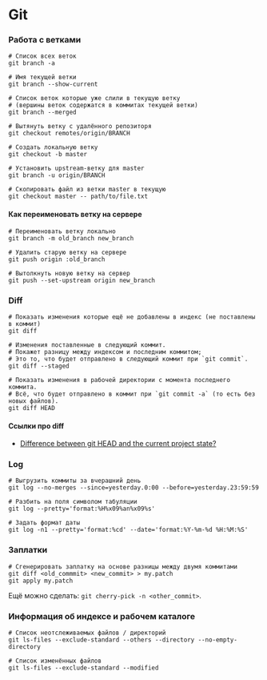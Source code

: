 # Git

### Работа с ветками

```shell
# Список всех веток
git branch -a

# Имя текущей ветки
git branch --show-current

# Список веток которые уже слили в текущую ветку
# (вершины веток содержатся в коммитах текущей ветки)
git branch --merged

# Вытянуть ветку с удалённого репозиторя
git checkout remotes/origin/BRANCH

# Создать локальную ветку
git checkout -b master

# Установить upstream-ветку для master
git branch -u origin/BRANCH

# Скопировать файл из ветки master в текущую
git checkout master -- path/to/file.txt
```

#### Как переименовать ветку на сервере

```shell
# Переименовать ветку локально
git branch -m old_branch new_branch

# Удалить старую ветку на сервере
git push origin :old_branch

# Вытолкнуть новую ветку на сервер
git push --set-upstream origin new_branch
```

### Diff

```shell
# Показать изменения которые ещё не добавлены в индекс (не поставлены в коммит)
git diff

# Изменения поставленные в следующий коммит.
# Покажет разницу между индексом и последним коммитом;
# Это то, что будет отправлено в следующий коммит при `git commit`.
git diff --staged

# Показать изменения в рабочей директории с момента последнего коммита.
# Всё, что будет отправлено в коммит при `git commit -a` (то есть без новых файлов).
git diff HEAD
```

#### Ссылки про diff

- [Difference between git HEAD and the current project state?](https://stackoverflow.com/questions/3293607/difference-between-git-head-and-the-current-project-state)

### Log

```shell
# Выгрузить коммиты за вчерашний день
git log --no-merges --since=yesterday.0:00 --before=yesterday.23:59:59

# Разбить на поля символом табуляции
git log --pretty='format:%H%x09%an%x09%s'

# Задать формат даты
git log -n1 --pretty='format:%cd' --date='format:%Y-%m-%d %H:%M:%S'
```

### Заплатки

```shell
# Сгенерировать заплатку на основе разницы между двумя коммитами
git diff <old_commmit> <new_commit> > my.patch
git apply my.patch
```

Ещё можно сделать: `git cherry-pick -n <other_commit>`.

### Информация об индексе и рабочем каталоге

```shell
# Список неотслеживаемых файлов / директорий
git ls-files --exclude-standard --others --directory --no-empty-directory

# Список изменённых файлов
git ls-files --exclude-standard --modified
```